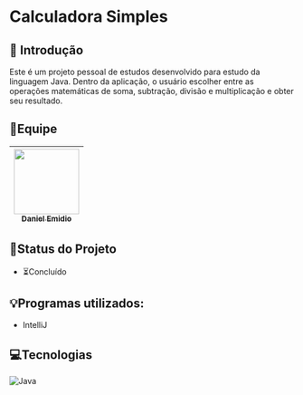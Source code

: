 # Calculadora Simples

## 📖 Introdução

Este é um projeto pessoal de estudos desenvolvido para estudo da linguagem Java. Dentro da aplicação, o usuário escolher entre as operações matemáticas de soma, subtração, divisão e multiplicação e obter seu resultado.

## 👥Equipe
| [<img src="https://avatars.githubusercontent.com/u/111311678?v=4" width=115><br><sub>Daniel Emidio</sub>](https://github.com/DanielEmidio1988) |
| :---: |

## 🧭Status do Projeto
- ⏳Concluído

## 💡Programas utilizados:
- IntelliJ

## 💻Tecnologias 

![Java](https://img.shields.io/badge/Java-ED8B00?style=for-the-badge&logo=openjdk&logoColor=white)